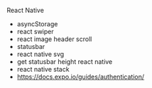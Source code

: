 React Native

- asyncStorage
- react swiper
- react image header scroll
- statusbar
- react native svg
- get statusbar height react native 
- react native stack
- https://docs.expo.io/guides/authentication/
